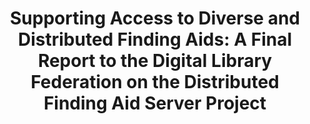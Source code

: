 ---
layout: report
pub_date: 1999-07-01
title: "Supporting Access to Diverse and Distributed Finding Aids: A Final Report to the Digital Library Federation on the Distributed Finding Aid Server Project"
authors: John Price-Wilkin
redirect_to: https://old.diglib.org/architectures/dfas.htm
seo:
  type: Report
description: ""
org: DLF
---